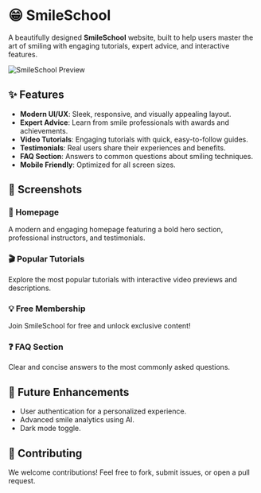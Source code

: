 # 😁 SmileSchool

A beautifully designed **SmileSchool** website, built to help users master the art of smiling with engaging tutorials, expert advice, and interactive features.

![SmileSchool Preview](School%20Page@2x.png)

## ✨ Features

- **Modern UI/UX**: Sleek, responsive, and visually appealing layout.
- **Expert Advice**: Learn from smile professionals with awards and achievements.
- **Video Tutorials**: Engaging tutorials with quick, easy-to-follow guides.
- **Testimonials**: Real users share their experiences and benefits.
- **FAQ Section**: Answers to common questions about smiling techniques.
- **Mobile Friendly**: Optimized for all screen sizes.


## 📸 Screenshots

### 🎯 Homepage
A modern and engaging homepage featuring a bold hero section, professional instructors, and testimonials.

### 🎬 Popular Tutorials
Explore the most popular tutorials with interactive video previews and descriptions.

### 💡 Free Membership
Join SmileSchool for free and unlock exclusive content!

### ❓ FAQ Section
Clear and concise answers to the most commonly asked questions.

## 📌 Future Enhancements

- User authentication for a personalized experience.
- Advanced smile analytics using AI.
- Dark mode toggle.

## 🎉 Contributing

We welcome contributions! Feel free to fork, submit issues, or open a pull request.